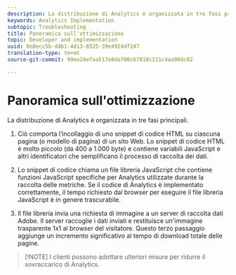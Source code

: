 ```yaml
---
description: La distribuzione di Analytics è organizzata in tre fasi principali.
keywords: Analytics Implementation
subtopic: Troubleshooting
title: Panoramica sull'ottimizzazione
topic: Developer and implementation
uuid: 8e8ecc5b-d4b1-4d13-8525-39e4924df247
translation-type: tm+mt
source-git-commit: 99ee24efaa517e8da700c67818c111c4aa90dc02

---
```



# Panoramica sull'ottimizzazione

La distribuzione di Analytics è organizzata in tre fasi principali.

1. Ciò comporta l’incollaggio di uno snippet di codice HTML su ciascuna pagina (o modello di pagina) di un sito Web. Lo snippet di codice HTML è molto piccolo (da 400 a 1.000 byte) e contiene variabili JavaScript e altri identificatori che semplificano il processo di raccolta dei dati.
1. Lo snippet di codice chiama un file libreria JavaScript che contiene funzioni JavaScript specifiche per Analytics utilizzate durante la raccolta delle metriche. Se il codice di Analytics è implementato correttamente, il tempo richiesto dal browser per eseguire il file libreria JavaScript è in genere trascurabile.

1. Il file libreria invia una richiesta di immagine a un server di raccolta dati Adobe. Il server raccoglie i dati inviati e restituisce un'immagine trasparente 1x1 al browser del visitatore. Questo terzo passaggio aggiunge un incremento significativo al tempo di download totale delle pagine.

> [!NOTE] I clienti possono adottare ulteriori misure per ridurre il sovraccarico di Analytics.

